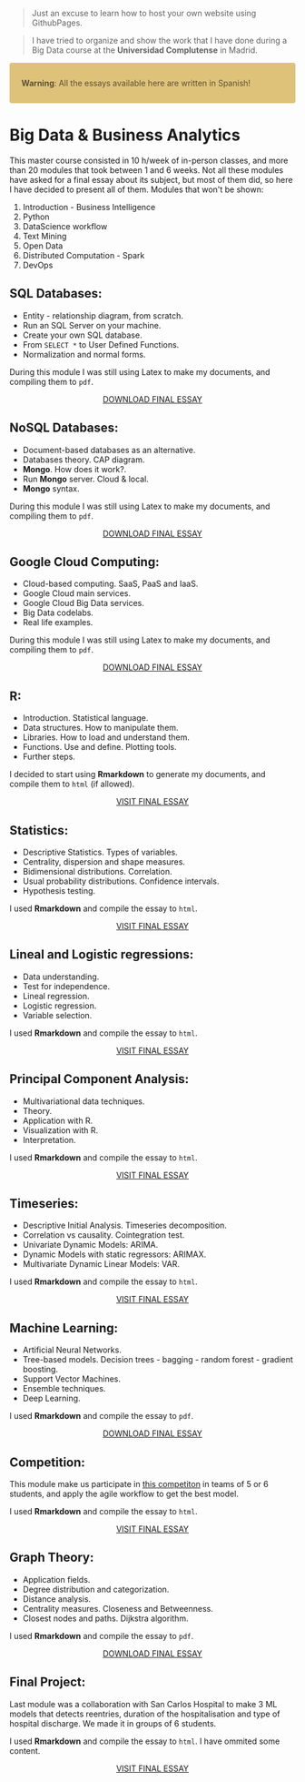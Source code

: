 > Just an excuse to learn how to host your own website using GithubPages.

> I have tried to organize and show the work that I have done during a Big Data course at the **Universidad Complutense** in Madrid.

<div style = "color: #5c5032; background-color: #dec27a; position: relative; padding: .75rem 1.25rem; margin-bottom: 1rem; border: 1px solid transparent; border-radius: .25rem;" >
  
  <b>Warning</b>:  All the essays available here are written in Spanish!

</div>

# Big Data & Business Analytics
This master course consisted in 10 h/week of in-person classes, and more than 20 modules that took between 1 and 6 weeks. Not all these modules have asked for a final essay about its subject, but most of them did, so here I have decided to present all of them. Modules that won't be shown:

1. Introduction - Business Intelligence
2. Python
3. DataScience workflow
4. Text Mining
5. Open Data
6. Distributed Computation - Spark
7. DevOps

## SQL Databases:

* Entity - relationship diagram, from scratch.
* Run an SQL Server on your machine.
* Create your own SQL database.
* From `SELECT *` to User Defined Functions.
* Normalization and normal forms.

During this module I was still using Latex to make my documents, and compiling them to `pdf`.

<p align="center">
<a class="btn" href="https://github.com/santibreo/BigData-BA_mastering/raw/master/essays/01_SQL_bbdd.pdf">
DOWNLOAD FINAL ESSAY
</a>
</p>

## NoSQL Databases:

* Document-based databases as an alternative.
* Databases theory. CAP diagram.
* **Mongo**. How does it work?.
* Run **Mongo** server. Cloud & local.
* **Mongo** syntax.

During this module I was still using Latex to make my documents, and compiling them to `pdf`.

<p align="center">
<a class="btn" href="https://github.com/santibreo/BigData-BA_mastering/raw/master/essays/02_NoSQL_bbdd.pdf">
DOWNLOAD FINAL ESSAY
</a>
</p>

## Google Cloud Computing:

* Cloud-based computing. SaaS, PaaS and IaaS.
* Google Cloud main services.
* Google Cloud Big Data services.
* Big Data codelabs.
* Real life examples.

During this module I was still using Latex to make my documents, and compiling them to `pdf`.

<p align="center">
<a class="btn" href="https://github.com/santibreo/BigData-BA_mastering/raw/master/essays/03_GCP.pdf">
DOWNLOAD FINAL ESSAY
</a>
</p>

## R:

* Introduction. Statistical language.
* Data structures. How to manipulate them.
* Libraries. How to load and understand them.
* Functions. Use and define. Plotting tools.
* Further steps.

I decided to start using **Rmarkdown** to generate my documents, and compile them to `html` (if allowed).

<p align="center">
<a class="btn" href="essays/04_R.html">
 VISIT FINAL ESSAY
</a>
</p>

## Statistics:

* Descriptive Statistics. Types of variables.
* Centrality, dispersion and shape measures. 
* Bidimensional distributions. Correlation.
* Usual probability distributions. Confidence intervals.
* Hypothesis testing.

I used **Rmarkdown** and compile the essay to `html`.

<p align="center">
<a class="btn" href="essays/05_statistics.html">
 VISIT FINAL ESSAY
</a>
</p>

## Lineal and Logistic regressions:

* Data understanding. 
* Test for independence. 
* Lineal regression.
* Logistic regression.
* Variable selection.

I used **Rmarkdown** and compile the essay to `html`.

<p align="center">
<a class="btn" href="essays/06_regressions.html">
 VISIT FINAL ESSAY
</a>
</p>

## Principal Component Analysis:

* Multivariational data techniques.
* Theory.
* Application with R.
* Visualization with R.
* Interpretation.

I used **Rmarkdown** and compile the essay to `html`.

<p align="center">
<a class="btn" href="essays/07_PCA.html">
 VISIT FINAL ESSAY
</a>
</p>

## Timeseries:

* Descriptive Initial Analysis. Timeseries decomposition.
* Correlation vs causality. Cointegration test.
* Univariate Dynamic Models: ARIMA.
* Dynamic Models with static regressors: ARIMAX.
* Multivariate Dynamic Linear Models: VAR.

I used **Rmarkdown** and compile the essay to `html`.

<p align="center">
<a class="btn" href="essays/08_timeseries.html">
 VISIT FINAL ESSAY
</a>
</p>

## Machine Learning:

* Artificial Neural Networks.
* Tree-based models. Decision trees - bagging - random forest - gradient boosting.
* Support Vector Machines.
* Ensemble techniques.
* Deep Learning.

I used **Rmarkdown** and compile the essay to `pdf`.

<p align="center">
<a class="btn" href="https://github.com/santibreo/BigData-BA_mastering/raw/master/essays/09_ML.pdf">
 DOWNLOAD FINAL ESSAY
</a>
</p>

## Competition:

This module make us participate in [this
competiton](https://www.drivendata.org/competitions/7/pump-it-up-data-mining-the-water-table/)
in teams of 5 or 6 students, and apply the agile workflow to get the best model.

I used **Rmarkdown** and compile the essay to `html`.

<p align="center">
<a class="btn" href="essays/10_competition.html">
 VISIT FINAL ESSAY
</a>
</p>

## Graph Theory:

* Application fields.
* Degree distribution and categorization.
* Distance analysis.
* Centrality measures. Closeness and Betweenness.
* Closest nodes and paths. Dijkstra algorithm.

I used **Rmarkdown** and compile the essay to `pdf`.

<p align="center">
<a class="btn" href="https://github.com/santibreo/BigData-BA_mastering/raw/master/essays/11_social_nets.pdf">
 DOWNLOAD FINAL ESSAY
</a>
</p>

## Final Project:

Last module was a collaboration with San Carlos Hospital to make 3 ML
models that detects reentries, duration of the hospitalisation and type of
hospital discharge. We made it in groups of 6 students.

I used **Rmarkdown** and compile the essay to `html`. I have ommited some
content.

<p align="center">
<a class="btn" href="essays/12_tfm.html">
 VISIT FINAL ESSAY
</a>
